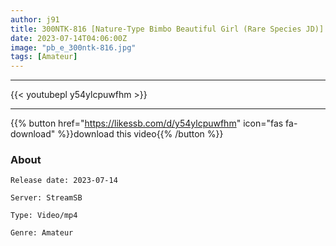 ```yaml
---
author: j91
title: 300NTK-816 [Nature-Type Bimbo Beautiful Girl (Rare Species JD)] [Wild Sex3 Squeezing Of Liberation From Tension! ! ] [Rubber-Free Nature And Gentle Raw Insertion Sdgs Sex! ! ] Erotic Slender JD’s Raw Sex Continuous Ascension & Squeezing! ! Organic Orgasm That Makes You Feel Trembling With A Sensitive D Milk God Style! ! The Result Of Loving The Sea And Namachin! ! Norskin Sdgs Sex! Start 3 Squeezing Sexual Intercourse! ! /Bimbo Gp/023 (Manatsu Misaki)
date: 2023-07-14T04:06:00Z
image: "pb_e_300ntk-816.jpg"
tags: [Amateur]
---
```

___

{{< youtubepl y54ylcpuwfhm >}}
___

{{% button href="https://likessb.com/d/y54ylcpuwfhm" icon="fas fa-download" %}}download this video{{% /button %}}
### About

`Release date: 2023-07-14`

`Server: StreamSB`

`Type: Video/mp4`

`Genre:	Amateur`